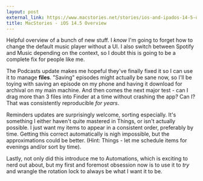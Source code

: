 ```yaml
---
layout: post
external_link: https://www.macstories.net/stories/ios-and-ipados-14-5-overview/
title: MacStories - iOS 14.5 Overview
---
```


Helpful overview of a bunch of new stuff. I *know* I'm going to forget how to change the default music player without a UI. I also switch between Spotify and Music depending on the context, so I doubt this is going to be a complete fix for people like me.

The Podcasts update makes me hopeful they've finally fixed it so I can use it to manage **files**. "Saving" episodes might actually be sane now, so I'll be toying with saving an episode on my phone and having it download for archival on my main machine. And then comes the next major test - can I drag more than 3 files into Finder at a time without crashing the app? Can I? That was consistently reproducible *for years*.

Reminders updates are surprisingly welcome, sorting especially. It's something I either haven't quite mastered in Things, or isn't actually possible. I just want my items to appear in a consistent order, preferably by time. Getting this correct automatically is nigh impossible, but the approximations could be better. (Hint: Things - let me schedule items for evenings and/or sort by time).

Lastly, not only did this introduce me to Automations, which is exciting to nerd out about, but my first and foremost obsession now is to use it to *try* and wrangle the rotation lock to always be what I want it to be.
